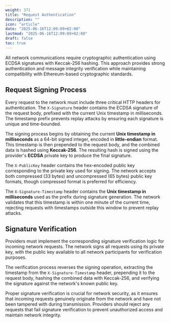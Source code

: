```yaml
---
weight: 371
title: "Request Authentication"
description: ""
icon: "article"
date: "2025-06-16T12:09:09+02:00"
lastmod: "2025-06-16T12:09:09+02:00"
draft: false
toc: true
---
```

All network communications require cryptographic authentication using ECDSA signatures with Keccak-256 hashing. This approach provides strong authentication and message integrity verification while maintaining compatibility with Ethereum-based cryptographic standards.

## Request Signing Process
Every request to the network must include three critical HTTP headers for authentication. The `X-Signature` header contains the ECDSA signature of the request body, prefixed with the current Unix timestamp in milliseconds. The timestamp prefix prevents replay attacks by ensuring each signature is unique and time-bounded.

The signing process begins by obtaining the current **Unix timestamp in milliseconds** as a 64-bit signed integer, encoded in **little-endian** format. This timestamp is then prepended to the request body, and the combined data is hashed using **Keccak-256**. The resulting hash is signed using the provider's **ECDSA** private key to produce the final signature.

The `X-PublicKey` header contains the hex-encoded public key corresponding to the private key used for signing. The network accepts both compressed (33 bytes) and uncompressed (65 bytes) public key formats, though compressed format is preferred for efficiency.

The `X-Signature-Timestamp` header contains the **Unix timestamp in milliseconds** used as the prefix during signature generation. The network validates that this timestamp is within one minute of the current time, rejecting requests with timestamps outside this window to prevent replay attacks.

## Signature Verification
Providers must implement the corresponding signature verification logic for incoming network requests. The network signs all requests using its private key, with the public key available to all network participants for verification purposes.

The verification process reverses the signing operation, extracting the timestamp from the `X-Signature-Timestamp` header, prepending it to the request body, hashing the combined data with Keccak-256, and verifying the signature against the network's known public key.

Proper signature verification is crucial for network security, as it ensures that incoming requests genuinely originate from the network and have not been tampered with during transmission. Providers should reject any requests that fail signature verification to prevent unauthorized access and maintain network integrity.